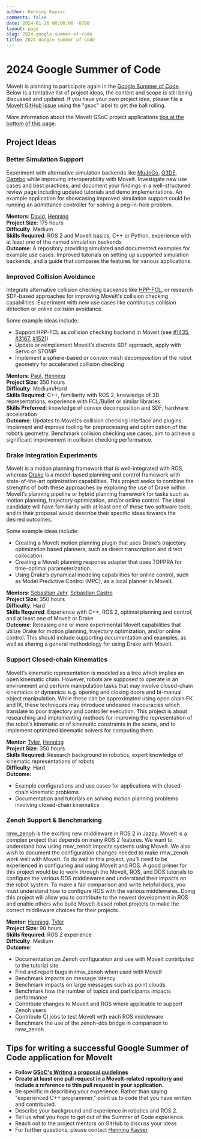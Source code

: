 ```yaml
---
author: Henning Kayser
comments: false
date: 2024-01-26 00:00:00 -0700
layout: page
slug: 2024-google-summer-of-code
title: 2024 Google Summer of Code
---
```

# 2024 Google Summer of Code

MoveIt is planning to participate again in the [Google Summer of Code](https://summerofcode.withgoogle.com).
Below is a tentative list of project ideas, the content and scope is still being discussed and updated.
If you have your own project idea, please file a [MoveIt GitHub issue](https://github.com/ros-planning/moveit2/issues) using the "gsoc" label to get the ball rolling.

More information about the MoveIt GSoC project applications [tips at the bottom of this page](#tips-for-writing-a-successful-google-summer-of-code-application-for-moveit).

## Project Ideas

### Better Simulation Support
Experiment with alternative simulation backends like [MuJoCo](https://mujoco.org/), [O3DE](https://o3de.org/), [Gazebo](https://gazebosim.org/home) while improving interoperability with MoveIt.
Investigate new use cases and best practices, and document your findings in a well-structured review page including updated tutorials and demo implementations. An example application for showcasing improved simulation support could be running an admittance controller for solving a peg-in-hole problem.

**Mentors**: [David](https://github.com/dyackzan), [Henning](https://github.com/henningkayser)\
**Project Size**: 175 hours\
**Difficulty**: Medium\
**Skills Required**: ROS 2 and MoveIt basics, C++ or Python, experience with at least one of the named simulation backends\
**Outcome**: A repository providing simulated and documented examples for example use cases. Improved tutorials on setting up supported simulation backends, and a guide that compares the features for various applications.



### Improved Collision Avoidance
Integrate alternative collision checking backends like [HPP-FCL](https://github.com/humanoid-path-planner/hpp-fcl), or research SDF-based approaches for improving MoveIt's collision checking capabilities.
Experiment with new use cases like continuous collision detection or online collision avoidance.

Some example ideas include:
  - Support HPP-FCL as collision checking backend in MoveIt (see [#1435](https://github.com/ros-planning/moveit2/issues/1435), [#3167](https://github.com/ros-planning/moveit/pull/3167), [#1521](https://github.com/ros-planning/moveit2/pull/1521))
  - Update or reimplement MoveIt’s discrete SDF approach, apply with Servo or STOMP
  - Implement a sphere-based or convex mesh decomposition of the robot geometry for accelerated collision checking

**Mentors**: [Paul](https://github.com/pac48), [Henning](https://github.com/henningkayser)\
**Project Size**: 350 hours\
**Difficulty**: Medium/Hard\
**Skills Required**: C++, familiarity with ROS 2, knowledge of 3D representations, experience with FCL/Bullet or similar libraries\
**Skills Preferred**: knowledge of convex decomposition and SDF, hardware acceleration\
**Outcome**: Updates to MoveIt’s collision checking interface and plugins. Implement and improve tooling for preprocessing and optimization of the robot’s geometry. Benchmark collision checking use cases, aim to achieve a significant improvement in collision checking performance.


### Drake Integration Experiments
MoveIt is a motion planning framework that is well-integrated with ROS, whereas [Drake](https://drake.mit.edu/) is a model-based planning and control framework with state-of-the-art optimization capabilities. This project seeks to combine the strengths of both these approaches by exploring the use of Drake within MoveIt’s planning pipeline or hybrid planning framework for tasks such as motion planning, trajectory optimization, and/or online control. The ideal candidate will have familiarity with at least one of these two software tools, and in their proposal would describe their specific ideas towards the desired outcomes.

Some example ideas include:
  - Creating a MoveIt motion planning plugin that uses Drake’s trajectory optimization based planners, such as direct transcription and direct collocation.
  - Creating a MoveIt planning response adapter that uses TOPPRA for time-optimal parameterization.
  - Using Drake’s dynamical modeling capabilities for online control, such as Model Predictive Control (MPC), as a local planner in MoveIt.


**Mentors**: [Sebastian Jahr](https://github.com/sjahr), [Sebastian Castro](https://github.com/sea-bass)\
**Project Size**: 350 hours\
**Difficulty**: Hard\
**Skills Required**: Experience with C++, ROS 2, optimal planning and control, and at least one of MoveIt or Drake\
**Outcome**: Releasing one or more experimental MoveIt capabilities that utilize Drake for motion planning, trajectory optimization, and/or online control. This should include supporting documentation and examples, as well as sharing a general methodology for using Drake with MoveIt.


### Support Closed-chain Kinematics
MoveIt’s kinematic representation is modeled as a tree which implies an open kinematic chain. However, robots are supposed to operate in an environment and perform manipulation tasks that may involve closed-chain kinematics or dynamics: e.g. opening and closing doors and bi-manual object manipulation. While these can be approximated using open chain FK and IK, these techniques may introduce undesired inaccuracies which translate to poor trajectory and controller execution. This project is about researching and implementing methods for improving the representation of the robot’s kinematic or of kinematic constraints in the scene, and to implement optimized kinematic solvers for computing them.

**Mentor**: [Tyler](https://github.com/tylerjw), [Henning](https://github.com/henningkayser)\
**Project Size**: 350 hours\
**Skills Required**: Research background in robotics, expert knowledge of kinematic representations of robots\
**Difficulty**: Hard\
**Outcome:**
  - Example configurations and use cases for applications with closed-chain kinematic problems
  - Documentation and tutorials on solving motion planning problems involving closed-chain kinematics


### Zenoh Support & Benchmarking
[rmw_zenoh](https://github.com/ros2/rmw_zenoh) is the exciting new middleware in ROS 2 in Jazzy. MoveIt is a complex project that depends on many ROS 2 features. We want to understand how using rmw_zenoh impacts systems using MoveIt. We also wish to document the configuration changes needed to make rmw_zenoh work well with MoveIt.
To do well in this project, you’ll need to be experienced in configuring and using MoveIt and ROS. A good primer for this project would be to work through the MoveIt, ROS, and DDS tutorials to configure the various DDS middlewares and understand their impacts on the robot system. To make a fair comparison and write helpful docs, you must understand how to configure ROS with the various middlewares.
Doing this project will allow you to contribute to the newest development in ROS and enable others who build MoveIt-based robot projects to make the correct middleware choices for their projects.


**Mentor**: [Henning](https://github.com/henningkayser), [Tyler](https://github.com/tylerjw)\
**Project Size**: 90 hours\
**Skills Required**: ROS 2 experience\
**Difficulty**: Medium\
**Outcome**:
  - Documentation on Zenoh configuration and use with MoveIt contributed to the tutorial site.
  - Find and report bugs in rmw_zenoh when used with MoveIt
  - Benchmark impacts on message latency
  - Benchmark impacts on large messages such as point clouds
  - Benchmark how the number of topics and participants impacts performance
  - Contribute changes to MoveIt and ROS where applicable to support Zenoh users 
  - Contribute CI jobs to test MoveIt with each ROS middleware
  - Benchmark the use of the zenoh-dds bridge in comparison to rmw_zenoh



## Tips for writing a successful Google Summer of Code application for MoveIt

* **Follow [GSoC's Writing a proposal guidelines](https://google.github.io/gsocguides/student/writing-a-proposal)**
* **Create at least one pull request in a MoveIt-related repository and include a reference to this pull request in your application.**
* Be specific in describing your experience. Rather than saying "experienced C++ programmer," point us to code that you have written and contributed.
* Describe your background and experience in robotics and ROS 2.
* Tell us what you hope to get out of the Summer of Code experience.
* Reach out to the project mentors on GitHub to discuss your ideas
* For further questions, please contact [Henning Kayser](mailto:henningkayser@picknik.ai)
